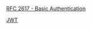 
[RFC 2617 - Basic Authentication](https://tools.ietf.org/html/rfc2617#section-2)

[JWT](https://jwt.io/introduction/)